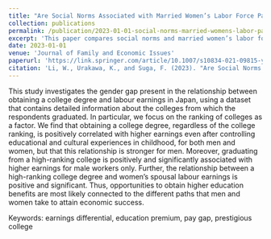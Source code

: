 ```yaml
---
title: "Are Social Norms Associated with Married Women’s Labor Force Participation? A Comparison of Japan and the United States"
collection: publications
permalink: /publication/2023-01-01-social-norms-married-womens-labor-participation
excerpt: 'This paper compares social norms and married women’s labor force participation in Japan and the United States.'
date: 2023-01-01
venue: 'Journal of Family and Economic Issues'
paperurl: 'https://link.springer.com/article/10.1007/s10834-021-09815-y'
citation: 'Li, W., Urakawa, K., and Suga, F. (2023). "Are Social Norms Associated with Married Women’s Labor Force Participation? A Comparison of Japan and the United States." <i>Journal of Family and Economic Issues</i>, 44(1), 193-205.'
---
```



This study investigates the gender gap present in the relationship between obtaining a college degree and labour earnings in Japan, using a dataset that contains detailed information about the colleges from which the respondents graduated. In particular, we focus on the ranking of colleges as a factor. We find that obtaining a college degree, regardless of the college ranking, is positively correlated with higher earnings even after controlling educational and cultural experiences in childhood, for both men and women, but that this relationship is stronger for men. Moreover, graduating from a high-ranking college is positively and significantly associated with higher earnings for male workers only. Further, the relationship between a high-ranking college degree and women’s spousal labour earnings is positive and significant. Thus, opportunities to obtain higher education benefits are most likely connected to the different paths that men and women take to attain economic success.

Keywords: earnings differential, education premium, pay gap, prestigious college
